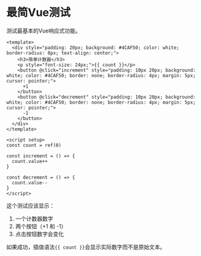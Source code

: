# 最简Vue测试

测试最基本的Vue响应式功能。

```vue
<template>
  <div style="padding: 20px; background: #4CAF50; color: white; border-radius: 8px; text-align: center;">
    <h3>简单计数器</h3>
    <p style="font-size: 24px;">{{ count }}</p>
    <button @click="increment" style="padding: 10px 20px; background: white; color: #4CAF50; border: none; border-radius: 4px; margin: 5px; cursor: pointer;">
      +1
    </button>
    <button @click="decrement" style="padding: 10px 20px; background: white; color: #4CAF50; border: none; border-radius: 4px; margin: 5px; cursor: pointer;">
      -1
    </button>
  </div>
</template>

<script setup>
const count = ref(0)

const increment = () => {
  count.value++
}

const decrement = () => {
  count.value--
}
</script>
```

这个测试应该显示：
1. 一个计数器数字
2. 两个按钮（+1 和 -1）
3. 点击按钮数字会变化

如果成功，插值语法`{{ count }}`会显示实际数字而不是原始文本。 